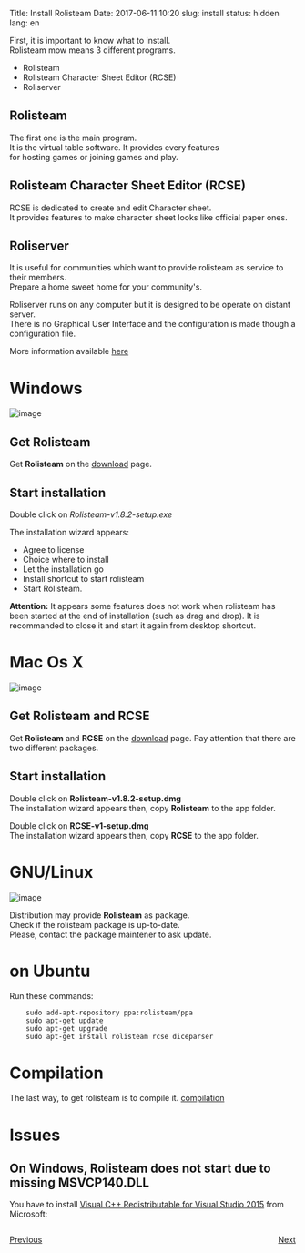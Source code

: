 Title: Install Rolisteam
Date: 2017-06-11 10:20
slug: install
status: hidden
lang: en



First, it is important to know what to install.  
Rolisteam mow means 3 different programs.  

*  Rolisteam
*  Rolisteam Character Sheet Editor (RCSE)
*  Roliserver

## Rolisteam

The first one is the main program.   
It is the virtual table software. It provides every features   
for hosting games or joining games and play.


## Rolisteam Character Sheet Editor (RCSE)

RCSE is dedicated to create and edit Character sheet.  
It provides features to make character sheet looks like official paper ones.

## Roliserver

It is useful for communities which want to provide rolisteam as service to their members.  
Prepare a home sweet home for your community's.  

Roliserver runs on any computer but it is designed to be operate on distant server.  
There is no Graphical User Interface and the configuration is made though a configuration file.  

More information available [here]({filename}02_1_server.md)

# Windows

![image]({static}/images/logo/windows_logo.jpg)

## Get Rolisteam

Get **Rolisteam** on the [download](http://www.rolisteam.org/download.html) page.

## Start installation

Double click on *Rolisteam-v1.8.2-setup.exe*  

The installation wizard appears:  

*  Agree to license
*  Choice where to install
*  Let the installation go
*  Install shortcut to start rolisteam
*  Start Rolisteam.

**Attention:** It appears some features does not work when rolisteam has been started at the end of installation (such as drag and drop).
It is recommanded to close it and start it again from desktop shortcut.

# Mac Os X

![image]({static}/images/logo/maxoslogo.png)

## Get Rolisteam and RCSE

Get **Rolisteam** and **RCSE** on the [download](http://www.rolisteam.org/download.html) page.
Pay attention that there are two different packages.

## Start installation

Double click on **Rolisteam-v1.8.2-setup.dmg**  
The installation wizard appears then, copy **Rolisteam** to the app folder.

Double click on **RCSE-v1-setup.dmg**  
The installation wizard appears then, copy **RCSE** to the app folder.

# GNU/Linux

![image]({static}/images/logo/linux-logo.jpg)

Distribution may provide **Rolisteam** as package.  
Check if the rolisteam package is up-to-date.  
Please, contact the package maintener to ask update.

# on Ubuntu

Run these commands:

        sudo add-apt-repository ppa:rolisteam/ppa
        sudo apt-get update
        sudo apt-get upgrade
        sudo apt-get install rolisteam rcse diceparser


# Compilation

The last way, to get rolisteam is to compile it.
[compilation]({filename}29_compileLinux.md)


# Issues

## On Windows, Rolisteam does not start due to missing MSVCP140.DLL

You have to install [Visual C++ Redistributable for Visual Studio 2015](https://www.microsoft.com/en-US/download/details.aspx?id=48145) from Microsoft: 



<p style="text-align: left; width:49%; display: inline-block;"><a href="/overview.html">Previous</a></p>
<p style="text-align: right; width:50%;  display: inline-block;"><a href="/firststeps.html">Next</a></p>
